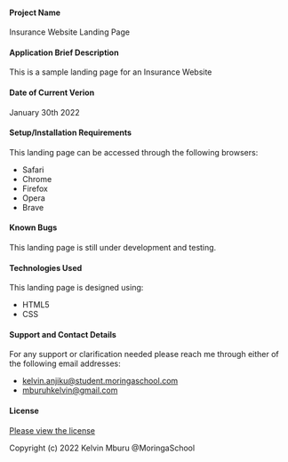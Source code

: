 #### Project Name

Insurance Website Landing Page

#### Application Brief Description

This is a sample landing page for an Insurance Website

#### Date of Current Verion

January 30th 2022

#### Setup/Installation Requirements

This landing page can be accessed through the following browsers:

- Safari
- Chrome
- Firefox
- Opera
- Brave

#### Known Bugs

This landing page is still under development and testing.

#### Technologies Used

This landing page is designed using:

- HTML5
- CSS

#### Support and Contact Details

For any support or clarification needed please reach me through either of the following email addresses:

- kelvin.anjiku@student.moringaschool.com
- mburuhkelvin@gmail.com

#### License

[Please view the license](LICENSE)

Copyright (c) 2022 Kelvin Mburu @MoringaSchool
